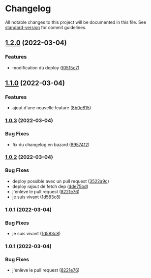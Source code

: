 # Changelog

All notable changes to this project will be documented in this file. See [standard-version](https://github.com/conventional-changelog/standard-version) for commit guidelines.

## [1.2.0](https://github.com/Oxelio/devops-cd/compare/v1.1.0...v1.2.0) (2022-03-04)


### Features

* modification du deploy ([f0515c7](https://github.com/Oxelio/devops-cd/commit/f0515c7f53ba351c9032d21deb1ec8c7068e8eb7))

## [1.1.0](https://github.com/Oxelio/devops-cd/compare/v1.0.3...v1.1.0) (2022-03-04)


### Features

* ajout d'une nouvelle feature ([8b0e615](https://github.com/Oxelio/devops-cd/commit/8b0e615c2ba9bab51749051855faace75144c5b3))

### [1.0.3](https://github.com/Oxelio/devops-cd/compare/v1.0.2...v1.0.3) (2022-03-04)


### Bug Fixes

* fix du changelog en bazard ([8957412](https://github.com/Oxelio/devops-cd/commit/8957412f54bc57a72509cd650c3beafdfb0d228d))

### [1.0.2](https://github.com/Oxelio/devops-cd/compare/v1.0.1...v1.0.2) (2022-03-04)


### Bug Fixes

* deploy possible avec un pull request ([3522a9c](https://github.com/Oxelio/devops-cd/commit/3522a9c80640934cea3b341e00669fc352c067cd))
* deploy rajout de fetch dep ([dde75bd](https://github.com/Oxelio/devops-cd/commit/dde75bd1c57d4fb4bdb94652c94708a095923166))
* j'enlève le pull request ([8221e76](https://github.com/Oxelio/devops-cd/commit/8221e767061b9dcb9f4e1a01760fb191ae8d1b5e))
* je suis vivant ([1d583c8](https://github.com/Oxelio/devops-cd/commit/1d583c8aa07260339d908c77ae240a73e7ae936f))

### 1.0.1 (2022-03-04)


### Bug Fixes

* je suis vivant ([1d583c8](https://github.com/Oxelio/devops-cd/commit/1d583c8aa07260339d908c77ae240a73e7ae936f))

### 1.0.1 (2022-03-04)


### Bug Fixes

* j'enlève le pull request ([8221e76](https://github.com/Oxelio/devops-cd/commit/8221e767061b9dcb9f4e1a01760fb191ae8d1b5e))
